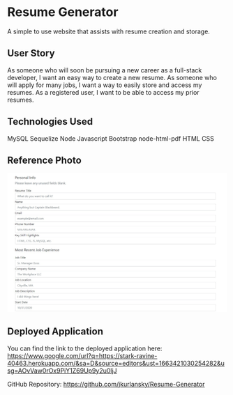# Resume Generator

A simple to use website that assists with resume creation and storage.

## User Story

As someone who will soon be pursuing a new career as a full-stack developer, I want an easy way to create a new resume.
As someone who will apply for many jobs, I want a way to easily store and access my resumes.
As a registered user, I want to be able to access my prior resumes.

## Technologies Used

MySQL
Sequelize
Node
Javascript
Bootstrap
node-html-pdf
HTML
CSS

## Reference Photo

![Screenshot of application](./public/images/ResumeGenScreenshot.jpg)

## Deployed Application

You can find the link to the deployed application here: https://www.google.com/url?q=https://stark-ravine-40463.herokuapp.com/&sa=D&source=editors&ust=1663421030254282&usg=AOvVaw0rOx9PiY1Z69Up9y2u0ljJ

GitHub Repository: https://github.com/jkurlansky/Resume-Generator
